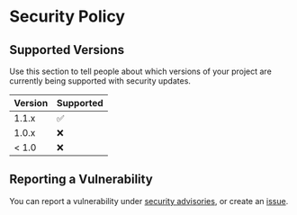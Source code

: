 # Security Policy

## Supported Versions

Use this section to tell people about which versions of your project are
currently being supported with security updates.

| Version | Supported          |
| ------- | ------------------ |
| 1.1.x   | :white_check_mark: |
| 1.0.x   | :x:                |
| < 1.0   | :x:                |

## Reporting a Vulnerability

You can report a vulnerability under [security advisories](https://github.com/matthewdowns/shapefile.js/security/advisories), or create an [issue](https://github.com/matthewdowns/shapefile.js/issues). 
